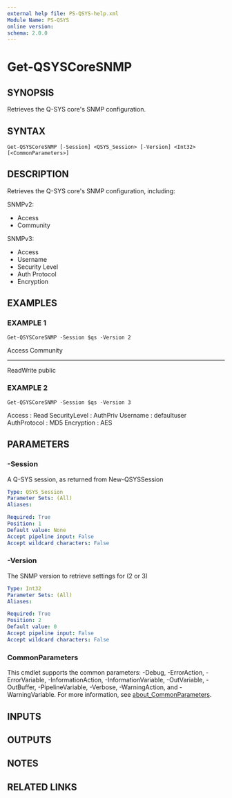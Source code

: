 ```yaml
---
external help file: PS-QSYS-help.xml
Module Name: PS-QSYS
online version:
schema: 2.0.0
---
```


# Get-QSYSCoreSNMP

## SYNOPSIS
Retrieves the Q-SYS core's SNMP configuration.

## SYNTAX

```
Get-QSYSCoreSNMP [-Session] <QSYS_Session> [-Version] <Int32> [<CommonParameters>]
```

## DESCRIPTION
Retrieves the Q-SYS core's SNMP configuration, including:

SNMPv2:
 - Access
 - Community

SNMPv3:
 - Access
 - Username
 - Security Level
 - Auth Protocol
 - Encryption

## EXAMPLES

### EXAMPLE 1
```
Get-QSYSCoreSNMP -Session $qs -Version 2
```

Access    Community
------    ---------
ReadWrite public

### EXAMPLE 2
```
Get-QSYSCoreSNMP -Session $qs -Version 3
```

Access        : Read
SecurityLevel : AuthPriv
Username      : defaultuser
AuthProtocol  : MD5
Encryption    : AES

## PARAMETERS

### -Session
A Q-SYS session, as returned from New-QSYSSession

```yaml
Type: QSYS_Session
Parameter Sets: (All)
Aliases:

Required: True
Position: 1
Default value: None
Accept pipeline input: False
Accept wildcard characters: False
```

### -Version
The SNMP version to retrieve settings for (2 or 3)

```yaml
Type: Int32
Parameter Sets: (All)
Aliases:

Required: True
Position: 2
Default value: 0
Accept pipeline input: False
Accept wildcard characters: False
```

### CommonParameters
This cmdlet supports the common parameters: -Debug, -ErrorAction, -ErrorVariable, -InformationAction, -InformationVariable, -OutVariable, -OutBuffer, -PipelineVariable, -Verbose, -WarningAction, and -WarningVariable. For more information, see [about_CommonParameters](http://go.microsoft.com/fwlink/?LinkID=113216).

## INPUTS

## OUTPUTS

## NOTES

## RELATED LINKS
